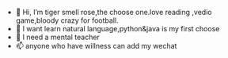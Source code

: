 - 👋 Hi, I’m tiger smell rose,the choose one.love reading ,vedio game,bloody crazy for football.
- 🌱 I want learn natural language,python&java is my first choose
- 💞️ I need a mental teacher
- 📫 anyone who have willness can add my wechat 

<!---
sworyang/sworyang is a ✨ special ✨ repository because its `README.md` (this file) appears on your GitHub profile.
You can click the Preview link to take a look at your changes.
--->

